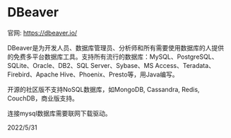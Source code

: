 # DBeaver

官网: https://dbeaver.io/  

DBeaver是为开发人员、数据库管理员、分析师和所有需要使用数据库的人提供的免费多平台数据库工具。支持所有流行的数据库：MySQL、PostgreSQL、SQLite、Oracle、DB2、SQL Server、Sybase、MS Access、Teradata、Firebird、Apache Hive、Phoenix、Presto等，用Java编写。  

开源的社区版不支持NoSQL数据库，如MongoDB, Cassandra, Redis, CouchDB，商业版支持。  

连接mysql数据库需要联网下载驱动。  


2022/5/31  
